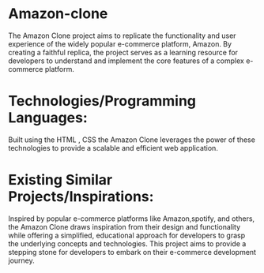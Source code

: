 # Amazon-clone

The Amazon Clone project aims to replicate the functionality and user experience of the widely popular e-commerce platform, Amazon. By creating a faithful replica, the project serves as a learning resource for developers to understand and implement the core features of a complex e-commerce platform.

# Technologies/Programming Languages:

Built using the HTML , CSS   the Amazon Clone leverages the power of these technologies to provide a scalable and efficient web application. 

 # Existing Similar Projects/Inspirations:

Inspired by popular e-commerce platforms like Amazon,spotify, and others, the Amazon Clone draws inspiration from their design and functionality while offering a simplified, educational approach for developers to grasp the underlying concepts and technologies. This project aims to provide a stepping stone for developers to embark on their e-commerce development journey.